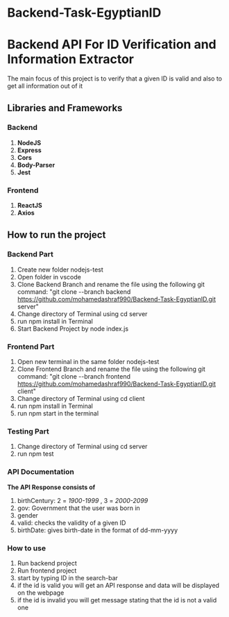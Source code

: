 # Backend-Task-EgyptianID
# Backend API For ID Verification and Information Extractor
The main focus of this project is to verify that a given ID is valid and also to get all information out of it



## Libraries and Frameworks
### Backend

1. **NodeJS**
2. **Express**
3. **Cors**
4. **Body-Parser**
5. **Jest**

### Frontend

1. **ReactJS**
2. **Axios**

## How to run the project

### Backend Part
1. Create new folder nodejs-test
2. Open folder in vscode
3. Clone Backend Branch and rename the file using the following git command: "git clone --branch backend https://github.com/mohamedashraf990/Backend-Task-EgyptianID.git server"
5. Change directory of Terminal using cd server
6. run npm install in Terminal
7. Start Backend Project by node index.js

### Frontend Part
1. Open new terminal in the same folder nodejs-test
2. Clone Frontend Branch and rename the file using the following git command: "git clone --branch frontend https://github.com/mohamedashraf990/Backend-Task-EgyptianID.git client"
3. Change directory of Terminal using cd client
4. run npm install in Terminal
5. run npm start in the terminal

### Testing Part
1. Change directory of Terminal using cd server
2. run npm test

### API Documentation

**The API Response consists of**

1. birthCentury: 2 = *1900-1999* , 3 = *2000-2099*
2. gov: Government that the user was born in
3. gender
4. valid: checks the validity of a given ID
5. birthDate: gives birth-date in the format of dd-mm-yyyy


### How to use

1. Run backend project
2. Run frontend project
3. start by typing ID in the search-bar
4. if the id is valid you will get an API response and data will be displayed on the webpage
5. if the id is invalid you will get message stating that the id is not a valid one




